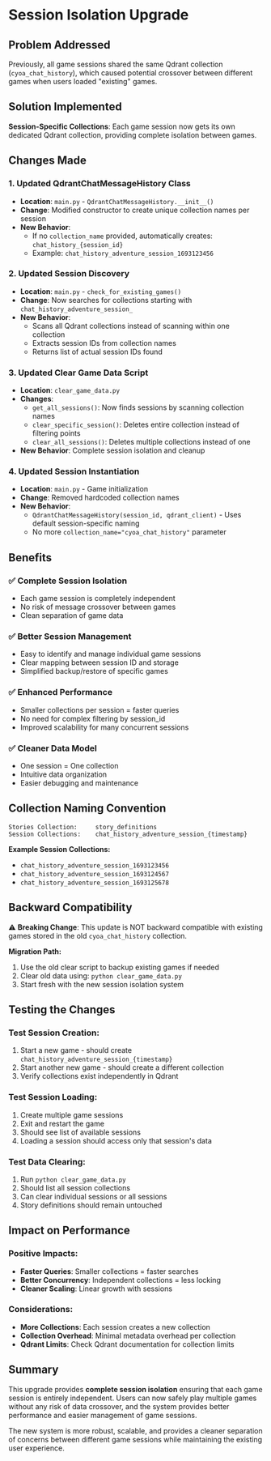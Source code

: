 # Session Isolation Upgrade

## Problem Addressed
Previously, all game sessions shared the same Qdrant collection (`cyoa_chat_history`), which caused potential crossover between different games when users loaded "existing" games.

## Solution Implemented
**Session-Specific Collections**: Each game session now gets its own dedicated Qdrant collection, providing complete isolation between games.

## Changes Made

### 1. Updated QdrantChatMessageHistory Class
- **Location**: `main.py` - `QdrantChatMessageHistory.__init__()`
- **Change**: Modified constructor to create unique collection names per session
- **New Behavior**: 
  - If no `collection_name` provided, automatically creates: `chat_history_{session_id}`
  - Example: `chat_history_adventure_session_1693123456`

### 2. Updated Session Discovery
- **Location**: `main.py` - `check_for_existing_games()`
- **Change**: Now searches for collections starting with `chat_history_adventure_session_`
- **New Behavior**: 
  - Scans all Qdrant collections instead of scanning within one collection
  - Extracts session IDs from collection names
  - Returns list of actual session IDs found

### 3. Updated Clear Game Data Script
- **Location**: `clear_game_data.py`
- **Changes**: 
  - `get_all_sessions()`: Now finds sessions by scanning collection names
  - `clear_specific_session()`: Deletes entire collection instead of filtering points
  - `clear_all_sessions()`: Deletes multiple collections instead of one
- **New Behavior**: Complete session isolation and cleanup

### 4. Updated Session Instantiation
- **Location**: `main.py` - Game initialization
- **Change**: Removed hardcoded collection names
- **New Behavior**: 
  - `QdrantChatMessageHistory(session_id, qdrant_client)` - Uses default session-specific naming
  - No more `collection_name="cyoa_chat_history"` parameter

## Benefits

### ✅ Complete Session Isolation
- Each game session is completely independent
- No risk of message crossover between games
- Clean separation of game data

### ✅ Better Session Management
- Easy to identify and manage individual game sessions
- Clear mapping between session ID and storage
- Simplified backup/restore of specific games

### ✅ Enhanced Performance
- Smaller collections per session = faster queries
- No need for complex filtering by session_id
- Improved scalability for many concurrent sessions

### ✅ Cleaner Data Model
- One session = One collection
- Intuitive data organization
- Easier debugging and maintenance

## Collection Naming Convention

```
Stories Collection:     story_definitions
Session Collections:    chat_history_adventure_session_{timestamp}
```

**Example Session Collections:**
- `chat_history_adventure_session_1693123456`
- `chat_history_adventure_session_1693124567`
- `chat_history_adventure_session_1693125678`

## Backward Compatibility

⚠️ **Breaking Change**: This update is NOT backward compatible with existing games stored in the old `cyoa_chat_history` collection.

**Migration Path:**
1. Use the old clear script to backup existing games if needed
2. Clear old data using: `python clear_game_data.py`
3. Start fresh with the new session isolation system

## Testing the Changes

### Test Session Creation:
1. Start a new game - should create `chat_history_adventure_session_{timestamp}`
2. Start another new game - should create a different collection
3. Verify collections exist independently in Qdrant

### Test Session Loading:
1. Create multiple game sessions
2. Exit and restart the game
3. Should see list of available sessions
4. Loading a session should access only that session's data

### Test Data Clearing:
1. Run `python clear_game_data.py`
2. Should list all session collections
3. Can clear individual sessions or all sessions
4. Story definitions should remain untouched

## Impact on Performance

### Positive Impacts:
- **Faster Queries**: Smaller collections = faster searches
- **Better Concurrency**: Independent collections = less locking
- **Cleaner Scaling**: Linear growth with sessions

### Considerations:
- **More Collections**: Each session creates a new collection
- **Collection Overhead**: Minimal metadata overhead per collection
- **Qdrant Limits**: Check Qdrant documentation for collection limits

## Summary

This upgrade provides **complete session isolation** ensuring that each game session is entirely independent. Users can now safely play multiple games without any risk of data crossover, and the system provides better performance and easier management of game sessions.

The new system is more robust, scalable, and provides a cleaner separation of concerns between different game sessions while maintaining the existing user experience.